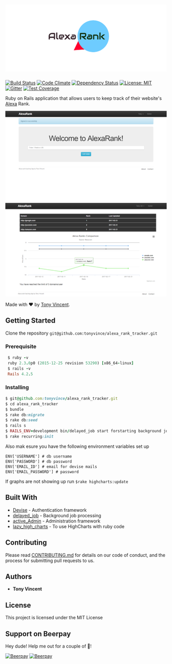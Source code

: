 # ![alexa_rank_tracker](public/new_logo.png)
[![Build Status](https://travis-ci.org/tonyvince/alexa_rank_tracker.svg?branch=master)](https://travis-ci.org/tonyvince/alexa_rank_tracker)
[![Code Climate](https://codeclimate.com/github/tonyvince/alexa_rank_tracker/badges/gpa.svg)](https://codeclimate.com/github/tonyvince/alexa_rank_tracker)
[![Dependency Status](https://www.versioneye.com/user/projects/58a13a3e0f3d4f003ce97ed3/badge.svg)](https://www.versioneye.com/user/projects/58a13a3e0f3d4f003ce97ed3)
[![License: MIT](https://img.shields.io/badge/License-MIT-yellow.svg)](https://raw.githubusercontent.com/tonyvince/alexa_rank_tracker/master/LICENSE)
[![Gitter](https://img.shields.io/gitter/room/gitterHQ/gitter.svg)](https://gitter.im/AlexaRank/Lobby?utm_source=badge&utm_medium=badge&utm_campaign=pr-badge&utm_content=badge)
[![Test Coverage](https://codeclimate.com/github/tonyvince/alexa_rank_tracker/badges/coverage.svg)](https://codeclimate.com/github/tonyvince/alexa_rank_tracker/coverage)

Ruby on Rails application that allows users to keep track of their website's <a href="http://www.alexa.com/siteinfo">Alexa</a> Rank.

![App home](public/home.png?raw=true "Enter your domains") ![Compare domains](public/graph.png?raw=true "Keep track of the ranks and comapre over a span of time")

Made with ❤️ by <a href="mailto:tonyvince7@gmail.com">Tony Vincent</a>.



## Getting Started

Clone the repository `git@github.com:tonyvince/alexa_rank_tracker.git`

### Prerequisite

```ruby
 $ ruby -v
 ruby 2.3.0p0 (2015-12-25 revision 53290) [x86_64-linux]
 $ rails -v
 Rails 4.2.5

```


### Installing



```ruby
$ git@github.com:tonyvince/alexa_rank_tracker.git
$ cd alexa_rank_tracker
$ bundle
$ rake db:migrate
$ rake db:seed
$ rails s
$ RAILS_ENV=development bin/delayed_job start forstarting background jobs
$ rake recurring:init


```

Also mak esure you have the following environment variables set up

```
ENV['USERNAME'] # db username
ENV['PASSWORD'] # db password
ENV['EMAIL_ID'] # email for devise mails
ENV['EMAIL_PASSWORD'] # password 
```
If graphs are not showing up run `$rake highcharts:update`

## Built With

* [Devise](https://github.com/plataformatec/devise) - Authentication framework
* [delayed_job](https://github.com/collectiveidea/delayed_job_active_record) - Background job processing
* [active_Admin](https://github.com/activeadmin/activeadmin) - Administration framework
* [lazy_high_charts](https://github.com/michelson/lazy_high_charts) - To use HighCharts with ruby code

## Contributing

Please read [CONTRIBUTING.md](https://gist.github.com/PurpleBooth/b24679402957c63ec426) for details on our code of conduct, and the process for submitting pull requests to us.

 

## Authors

* **Tony Vincent** 

## License

This project is licensed under the MIT License
## Support on Beerpay
Hey dude! Help me out for a couple of :beers:!

[![Beerpay](https://beerpay.io/tonyvince/alexa_rank_tracker/badge.svg?style=beer-square)](https://beerpay.io/tonyvince/alexa_rank_tracker)  [![Beerpay](https://beerpay.io/tonyvince/alexa_rank_tracker/make-wish.svg?style=flat-square)](https://beerpay.io/tonyvince/alexa_rank_tracker?focus=wish)